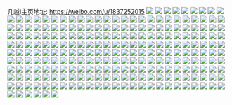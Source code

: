 几越i主页地址: https://weibo.com/u/1837252015 
![](https://wx4.sinaimg.cn/mw2000/6d823dafly1h9hmh4w98xj218w0tyteo.jpg) 
![](https://wx4.sinaimg.cn/mw2000/6d823dafly1h9hmh49e3gj20u00u0jv1.jpg) 
![](https://wx4.sinaimg.cn/mw2000/6d823dafly1h9hmh5fhj6j20tz140tf2.jpg) 
![](https://wx4.sinaimg.cn/mw2000/6d823dafly1h9hmh2oe4ij21400u07an.jpg) 
![](https://wx4.sinaimg.cn/mw2000/6d823dafly1h9hmh3vcenj21400u0djo.jpg) 
![](https://wx4.sinaimg.cn/mw2000/6d823dafly1h9hmh39utlj20tz13l791.jpg) 
![](https://wx4.sinaimg.cn/mw2000/6d823dafly1h9hmh6do21j20u014vgtg.jpg) 
![](https://wx4.sinaimg.cn/mw2000/6d823dafly1h9hmh7cl1jj20vv0u042j.jpg) 
![](https://wx4.sinaimg.cn/mw2000/6d823dafly1h9hmh6zji6j21400u079b.jpg) 
![](https://wx4.sinaimg.cn/mw2000/6d823dafly1h9g5u0htfqj20u00u0tdq.jpg) 
![](https://wx4.sinaimg.cn/mw2000/6d823dafly1h9g5u32rfsj20u013kte1.jpg) 
![](https://wx4.sinaimg.cn/mw2000/6d823dafly1h9g5u461nhj20tw13u7ae.jpg) 
![](https://wx4.sinaimg.cn/mw2000/6d823dafly1h9g5u1qzp8j20u00wijyo.jpg) 
![](https://wx4.sinaimg.cn/mw2000/6d823dafly1h9g5u2e5t3j20u0140dnr.jpg) 
![](https://wx4.sinaimg.cn/mw2000/6d823dafly1h9g5u3m93rj212m0u0k0c.jpg) 
![](https://wx4.sinaimg.cn/mw2000/6d823dafly1h9g5u1ad62j20u0140aiq.jpg) 
![](https://wx4.sinaimg.cn/mw2000/6d823dafly1h9g5u03y6vj20u01407bj.jpg) 
![](https://wx4.sinaimg.cn/mw2000/6d823dafly1h808drfhywj20u00u0gqv.jpg) 
![](https://wx4.sinaimg.cn/mw2000/6d823dafly1h808dksg53j21160u0ajz.jpg) 
![](https://wx4.sinaimg.cn/mw2000/6d823dafly1h808ds7lefj21400u010h.jpg) 
![](https://wx4.sinaimg.cn/mw2000/6d823dafly1h808dm0ku1j20u0166jzx.jpg) 
![](https://wx4.sinaimg.cn/mw2000/6d823dafly1h808dlej3cj21220u0n82.jpg) 
![](https://wx4.sinaimg.cn/mw2000/6d823dafly1h808dmpncrj212d0u013g.jpg) 
![](https://wx4.sinaimg.cn/mw2000/6d823dafly1h808dr1e5uj20u0140dqq.jpg) 
![](https://wx4.sinaimg.cn/mw2000/6d823dafly1h808dndobjj20u0140qcu.jpg) 
![](https://wx4.sinaimg.cn/mw2000/6d823dafly1h808dk2u02j20u014013c.jpg) 
![](https://wx4.sinaimg.cn/mw2000/6d823dafly1h7s70gqfmyj21400u0agx.jpg) 
![](https://wx4.sinaimg.cn/mw2000/6d823dafly1h7s70hjrq3j21400u0gyz.jpg) 
![](https://wx4.sinaimg.cn/mw2000/6d823dafly1h7s70katjwj21400u0dm4.jpg) 
![](https://wx4.sinaimg.cn/mw2000/6d823dafly1h7s70i1nywj21400u0wl0.jpg) 
![](https://wx4.sinaimg.cn/mw2000/6d823dafly1h7s70jvk2tj20u00vv79f.jpg) 
![](https://wx4.sinaimg.cn/mw2000/6d823dafly1h7s70irxqzj20u0140tde.jpg) 
![](https://wx4.sinaimg.cn/mw2000/6d823dafly1h7s70ieavij21400u078i.jpg) 
![](https://wx4.sinaimg.cn/mw2000/6d823dafly1h7s70jfinsj20u0140tfs.jpg) 
![](https://wx4.sinaimg.cn/mw2000/6d823dafly1h7s70g45p1j21400u0gp7.jpg) 
![](https://wx4.sinaimg.cn/mw2000/6d823dafly1h7oxjavoncj20u01407ck.jpg) 
![](https://wx4.sinaimg.cn/mw2000/6d823dafly1h7oxjb2zf8j21400u07at.jpg) 
![](https://wx4.sinaimg.cn/mw2000/6d823dafly1h7oxike9omj21o0280b2b.jpg) 
![](https://wx4.sinaimg.cn/mw2000/6d823dafly1h7oxiixbszj21o0280kjm.jpg) 
![](https://wx4.sinaimg.cn/mw2000/6d823dafly1h7oxim31f0j21o02801kz.jpg) 
![](https://wx4.sinaimg.cn/mw2000/6d823dafly1h7oxims4ppj21400u0479.jpg) 
![](https://wx4.sinaimg.cn/mw2000/6d823dafly1h7oxio6bh3j21no27me82.jpg) 
![](https://wx4.sinaimg.cn/mw2000/6d823dafly1h7oxipdj1bj21o0280kjl.jpg) 
![](https://wx4.sinaimg.cn/mw2000/6d823dafly1h7oxiqltrtj21o0280kjl.jpg) 
![](https://wx4.sinaimg.cn/mw2000/6d823dafly1h7eczvuzcdj20u00u0ac6.jpg) 
![](https://wx4.sinaimg.cn/mw2000/6d823dafly1h7eczwcfr4j20y00u0dhz.jpg) 
![](https://wx4.sinaimg.cn/mw2000/6d823dafly1h7eczx70brj21400u0k1s.jpg) 
![](https://wx4.sinaimg.cn/mw2000/6d823dafly1h7eczxq8mkj21400u0mz2.jpg) 
![](https://wx4.sinaimg.cn/mw2000/6d823dafly1h7eczyafu8j20u00u00xc.jpg) 
![](https://wx4.sinaimg.cn/mw2000/6d823dafly1h7eczyus65j20u0140agl.jpg) 
![](https://wx4.sinaimg.cn/mw2000/6d823dafly1h7eczzf3gmj21410u00uh.jpg) 
![](https://wx4.sinaimg.cn/mw2000/6d823dafly1h7eczzxf5fj21410u0dm6.jpg) 
![](https://wx4.sinaimg.cn/mw2000/6d823dafly1h7ed00pbspj21410u0jx8.jpg) 
![](https://wx4.sinaimg.cn/mw2000/6d823dafly1h7bzerdgdej20u0140jt0.jpg) 
![](https://wx4.sinaimg.cn/mw2000/6d823dafly1h7bzes4q4xj20u015bwwm.jpg) 
![](https://wx4.sinaimg.cn/mw2000/6d823dafly1h7bzesswvyj20u0140al0.jpg) 
![](https://wx4.sinaimg.cn/mw2000/6d823dafly1h7bzete9fsj20u00u0am1.jpg) 
![](https://wx4.sinaimg.cn/mw2000/6d823dafly1h7bzett9mbj20u015bq42.jpg) 
![](https://wx4.sinaimg.cn/mw2000/6d823dafly1h7bzeumr2xj210v0u049i.jpg) 
![](https://wx4.sinaimg.cn/mw2000/6d823dafly1h7bzewkiy7j21400u04d4.jpg) 
![](https://wx4.sinaimg.cn/mw2000/6d823dafly1h7bzevaly7j21400u0qjc.jpg) 
![](https://wx4.sinaimg.cn/mw2000/6d823dafly1h7bzevxskgj21410u0qk7.jpg) 
![](https://wx4.sinaimg.cn/mw2000/6d823dafly1h6ei52bakgj21280u0jtj.jpg) 
![](https://wx4.sinaimg.cn/mw2000/6d823dafly1h6ei52tjc8j20u014eq58.jpg) 
![](https://wx4.sinaimg.cn/mw2000/6d823dafly1h6ei53nmn5j20u01907gg.jpg) 
![](https://wx4.sinaimg.cn/mw2000/6d823dafly1h6ei54ai00j20tg1gcdhd.jpg) 
![](https://wx4.sinaimg.cn/mw2000/6d823dafly1h6ei551mnij20u01400vi.jpg) 
![](https://wx4.sinaimg.cn/mw2000/6d823dafly1h6ei51izojj20u0140dlj.jpg) 
![](https://wx4.sinaimg.cn/mw2000/6d823dafgy1h5uvqg5vnnj20u019iqd0.jpg) 
![](https://wx4.sinaimg.cn/mw2000/6d823dafgy1h5uvqiyuvtj20u0190q7r.jpg) 
![](https://wx4.sinaimg.cn/mw2000/6d823dafgy1h5uvqois8fj20u01900zt.jpg) 
![](https://wx4.sinaimg.cn/mw2000/6d823dafgy1h5uvqrxailj20u019tjwz.jpg) 
![](https://wx4.sinaimg.cn/mw2000/6d823dafgy1h5uvqvkbf7j20u0190gqn.jpg) 
![](https://wx4.sinaimg.cn/mw2000/6d823dafgy1h5uvr15mhnj20u01907fz.jpg) 
![](https://wx4.sinaimg.cn/mw2000/6d823dafgy1h5uvr2xfbgj20u019qk17.jpg) 
![](https://wx4.sinaimg.cn/mw2000/6d823dafgy1h5uvr4e4ooj20u0190alf.jpg) 
![](https://wx4.sinaimg.cn/mw2000/6d823dafgy1h5uvqd81raj21400u0490.jpg) 
![](https://wx4.sinaimg.cn/mw2000/6d823dafly1h57xfkwxa6j21400u0td0.jpg) 
![](https://wx4.sinaimg.cn/mw2000/6d823dafly1h57xfgs1cvj21400u0466.jpg) 
![](https://wx4.sinaimg.cn/mw2000/6d823dafly1h57xfjluftj20u01407bi.jpg) 
![](https://wx4.sinaimg.cn/mw2000/6d823dafly1h57xfhgn9jj20u015bakr.jpg) 
![](https://wx4.sinaimg.cn/mw2000/6d823dafly1h57xfi0phlj20u015awnk.jpg) 
![](https://wx4.sinaimg.cn/mw2000/6d823dafly1h57xfimizgj20u015odpd.jpg) 
![](https://wx4.sinaimg.cn/mw2000/6d823dafly1h57xfj3ikqj21400u0jyr.jpg) 
![](https://wx4.sinaimg.cn/mw2000/6d823dafly1h57xfk58b9j20u0140qba.jpg) 
![](https://wx4.sinaimg.cn/mw2000/6d823dafly1h57xfkj2jwj20u00vajy5.jpg) 
![](https://wx4.sinaimg.cn/mw2000/6d823dafly1h56h0gom5fj21340tzwme.jpg) 
![](https://wx4.sinaimg.cn/mw2000/6d823dafly1h56h0h1g37j21400u00xn.jpg) 
![](https://wx4.sinaimg.cn/mw2000/6d823dafly1h56h0hgaogj21400u0jyr.jpg) 
![](https://wx4.sinaimg.cn/mw2000/6d823dafly1h56h0hw81zj21400u0wl8.jpg) 
![](https://wx4.sinaimg.cn/mw2000/6d823dafly1h56h0iihbwj20u0140woi.jpg) 
![](https://wx4.sinaimg.cn/mw2000/6d823dafly1h56h0j1pvbj21400u0n68.jpg) 
![](https://wx4.sinaimg.cn/mw2000/6d823dafly1h56h0fgddvj20u019awt5.jpg) 
![](https://wx4.sinaimg.cn/mw2000/6d823dafly1h56h0jle8zj212d0u0n6y.jpg) 
![](https://wx4.sinaimg.cn/mw2000/6d823dafly1h56h0jvxt4j21400u0ado.jpg) 
![](https://wx4.sinaimg.cn/mw2000/6d823dafly1h4wa85etxkj222o33y4qq.jpg) 
![](https://wx4.sinaimg.cn/mw2000/6d823dafly1h4wa88aqeaj222o33ye82.jpg) 
![](https://wx4.sinaimg.cn/mw2000/6d823dafly1h4wa8b854wj233y22o4qq.jpg) 
![](https://wx4.sinaimg.cn/mw2000/6d823dafly1h4wa8i8lzsj222o33yhdu.jpg) 
![](https://wx4.sinaimg.cn/mw2000/6d823dafly1h4wa8mbqadj222o33y4qq.jpg) 
![](https://wx4.sinaimg.cn/mw2000/6d823dafly1h4wa8pl5vsj222o33yx6q.jpg) 
![](https://wx4.sinaimg.cn/mw2000/6d823dafly1h4wa82j4k2j222o33yhdu.jpg) 
![](https://wx4.sinaimg.cn/mw2000/6d823dafly1h4wa8sjj5gj222o33yqv6.jpg) 
![](https://wx4.sinaimg.cn/mw2000/6d823dafly1h4lrwn0qk5j21o0280npe.jpg) 
![](https://wx4.sinaimg.cn/mw2000/6d823dafly1h4lrwpzksfj21o0280qv6.jpg) 
![](https://wx4.sinaimg.cn/mw2000/6d823dafly1h4lrwr8bjaj23402c0kjm.jpg) 
![](https://wx4.sinaimg.cn/mw2000/6d823dafly1h4lrwl7l56j23402c07wk.jpg) 
![](https://wx4.sinaimg.cn/mw2000/6d823dafly1h4lrwsbo8kj22c0396hdu.jpg) 
![](https://wx4.sinaimg.cn/mw2000/6d823dafly1h4lrwtosysj23402c04qr.jpg) 
![](https://wx4.sinaimg.cn/mw2000/6d823dafly1h3f69kr4ogj21o01o0qv5.jpg) 
![](https://wx4.sinaimg.cn/mw2000/6d823dafly1h3f69j9mbvj21o01o0u0x.jpg) 
![](https://wx4.sinaimg.cn/mw2000/6d823dafly1h3f69l1hgpj20u00u00zj.jpg) 
![](https://wx4.sinaimg.cn/mw2000/6d823dafly1h3f69mqh8qj21o01o0hdt.jpg) 
![](https://wx4.sinaimg.cn/mw2000/6d823dafly1h3f69jqndnj21e012sans.jpg) 
![](https://wx4.sinaimg.cn/mw2000/6d823dafly1h3f69k30brj20zk0zkn2t.jpg) 
![](https://wx4.sinaimg.cn/mw2000/6d823dafly1h3f69ltpojj21o0280npd.jpg) 
![](https://wx4.sinaimg.cn/mw2000/6d823dafly1h3f69nt6glj23402c0e82.jpg) 
![](https://wx4.sinaimg.cn/mw2000/6d823dafly1h3f69p8nm5j22c0340hdu.jpg) 
![](https://wx4.sinaimg.cn/mw2000/6d823dafly1h24reb86efj21ac1ucapu.jpg) 
![](https://wx4.sinaimg.cn/mw2000/6d823dafly1h24rebkapcj21ac1ucjvk.jpg) 
![](https://wx4.sinaimg.cn/mw2000/6d823dafly1h24rebvem7j21kw1kwjxh.jpg) 
![](https://wx4.sinaimg.cn/mw2000/6d823dafly1h24reaqqimj21kw1kwteo.jpg) 
![](https://wx4.sinaimg.cn/mw2000/6d823dafly1h1vobs5zt6j21o01o0hdt.jpg) 
![](https://wx4.sinaimg.cn/mw2000/6d823dafly1h1voboq0zrj21o0280kjm.jpg) 
![](https://wx4.sinaimg.cn/mw2000/6d823dafly1h0ctlfjq4wj20yi22o1kx.jpg) 
![](https://wx4.sinaimg.cn/mw2000/6d823dafly1h0ctlbtl04j22801o0b2a.jpg) 
![](https://wx4.sinaimg.cn/mw2000/6d823dafly1gz7oiuojk9j23402c01kz.jpg) 
![](https://wx4.sinaimg.cn/mw2000/6d823dafly1gz7oisanlhj23402c0x6p.jpg) 
![](https://wx4.sinaimg.cn/mw2000/6d823dafly1gz7oixlpuij229p29p1ky.jpg) 
![](https://wx4.sinaimg.cn/mw2000/6d823dafly1gz7oj00caaj23402c01kz.jpg) 
![](https://wx4.sinaimg.cn/mw2000/6d823dafly1gz7oivvirtj20u014xwss.jpg) 
![](https://wx4.sinaimg.cn/mw2000/6d823dafly1gz7oj2236vj22yo1da4qq.jpg) 
![](https://wx4.sinaimg.cn/mw2000/6d823dafly1gz7oj3wkdaj21o01oxx6p.jpg) 
![](https://wx4.sinaimg.cn/mw2000/6d823dafly1gz7oj5f20pj20yi1ba14q.jpg) 
![](https://wx4.sinaimg.cn/mw2000/6d823dafly1gz7oj4t6myj21as16ikfu.jpg) 
![](https://wx4.sinaimg.cn/mw2000/6d823dafgy1gykkdq4hnfj21kw19b4qp.jpg) 
![](https://wx4.sinaimg.cn/mw2000/6d823dafgy1gykkdmwnwpj23402c07wj.jpg) 
![](https://wx4.sinaimg.cn/mw2000/6d823dafgy1gxlubch4elj212r0u0gsp.jpg) 
![](https://wx4.sinaimg.cn/mw2000/6d823dafly1gwqmslo2q2j20yi22o1kx.jpg) 
![](https://wx4.sinaimg.cn/mw2000/6d823dafly1gwqmskcabsj20yi22o1kx.jpg) 
![](https://wx4.sinaimg.cn/mw2000/6d823dafly1gw6c9sya1wj23402c0x6q.jpg) 
![](https://wx4.sinaimg.cn/mw2000/6d823dafly1gsuwts0368j21400u0tk3.jpg) 
![](https://wx4.sinaimg.cn/mw2000/6d823dafly1gpuoqgd4c1j23402c04qu.jpg) 
![](https://wx4.sinaimg.cn/mw2000/6d823dafly1gm55yppw94j21o0280b2a.jpg) 
![](https://wx4.sinaimg.cn/mw2000/6d823dafly1gm55yqj6jkj22801o0npd.jpg) 
![](https://wx4.sinaimg.cn/mw2000/6d823dafly1gm55yrb7hej22801o0qv5.jpg) 
![](https://wx4.sinaimg.cn/mw2000/6d823dafly1gm55yth8r8j21sg1sce84.jpg) 
![](https://wx4.sinaimg.cn/mw2000/6d823dafly1glwxkt8tq3j20mi0miwoh.jpg) 
![](https://wx4.sinaimg.cn/mw2000/6d823dafly1gkb7cwdgz7j20yi0ffdj3.jpg) 
![](https://wx4.sinaimg.cn/mw2000/6d823dafly1gj6o6w4errj234022ohdt.jpg) 
![](https://wx4.sinaimg.cn/mw2000/6d823dafly1gj6o6uxeocj23344mokjs.jpg) 
![](https://wx4.sinaimg.cn/mw2000/6d823dafly1gj6o6ymw8kj23344monpj.jpg) 
![](https://wx4.sinaimg.cn/mw2000/6d823dafly1gj6o6zq1pvj222o340qv5.jpg) 
![](https://wx4.sinaimg.cn/mw2000/6d823dafly1gj6o70pqe2j222o340kjm.jpg) 
![](https://wx4.sinaimg.cn/mw2000/6d823dafly1gj6o73daj1j222o340b2a.jpg) 
![](https://wx4.sinaimg.cn/mw2000/6d823dafly1gj6o74n3fpj222o340kjl.jpg) 
![](https://wx4.sinaimg.cn/mw2000/6d823dafly1gj6o72hws6j21zs340hdt.jpg) 
![](https://wx4.sinaimg.cn/mw2000/6d823dafly1gj6o75d203j234022onpd.jpg) 
![](https://wx4.sinaimg.cn/mw2000/6d823dafly1gj6o776xy7j222o340npd.jpg) 
![](https://wx4.sinaimg.cn/mw2000/6d823dafly1gj6o782w80j222o340u0x.jpg) 
![](https://wx4.sinaimg.cn/mw2000/6d823dafly1gj6o78wuuij234022onpd.jpg) 
![](https://wx4.sinaimg.cn/mw2000/6d823dafly1gj6o79atj8j20yi0yigps.jpg) 
![](https://wx4.sinaimg.cn/mw2000/6d823dafly1gj6o79gza4j20lz0k5n0q.jpg) 
![](https://wx4.sinaimg.cn/mw2000/6d823dafly1gj6o7a26hdj234022onpd.jpg) 
![](https://wx4.sinaimg.cn/mw2000/6d823dafly1gj6o7aujo1j21xw340b29.jpg) 
![](https://wx4.sinaimg.cn/mw2000/6d823dafly1gj6o7bl4bcj222o340npd.jpg) 
![](https://wx4.sinaimg.cn/mw2000/6d823dafly1gj6o7c880yj21x03407wh.jpg) 
![](https://wx4.sinaimg.cn/mw2000/6d823dafly1gj45231oblj20u00u0gq6.jpg) 
![](https://wx4.sinaimg.cn/mw2000/6d823dafly1gj45251kn1j20u00u0dit.jpg) 
![](https://wx4.sinaimg.cn/mw2000/6d823dafly1gj4525z9p5j20u00u048h.jpg) 
![](https://wx4.sinaimg.cn/mw2000/6d823dafly1gj45272aamj20u00xudla.jpg) 
![](https://wx4.sinaimg.cn/mw2000/6d823dafly1gj45286negj20u00u0k0k.jpg) 
![](https://wx4.sinaimg.cn/mw2000/6d823dafly1gj4524iiy8j20u00u07dw.jpg) 
![](https://wx4.sinaimg.cn/mw2000/6d823dafly1gj4522iwklj20u00u048n.jpg) 
![](https://wx4.sinaimg.cn/mw2000/6d823dafly1gj4528wqmwj20u00u0wnf.jpg) 
![](https://wx4.sinaimg.cn/mw2000/6d823dafly1gj4529m82nj20u00u0qc8.jpg) 
![](https://wx4.sinaimg.cn/mw2000/6d823dafly1gj452abep4j20u00u0dql.jpg) 
![](https://wx4.sinaimg.cn/mw2000/6d823dafly1gj452b99kqj20u00u0465.jpg) 
![](https://wx4.sinaimg.cn/mw2000/6d823dafly1gj452c8osxj20u00u0gxt.jpg) 
![](https://wx4.sinaimg.cn/mw2000/6d823dafly1gj452cv2p0j20u00u0gt4.jpg) 
![](https://wx4.sinaimg.cn/mw2000/6d823dafly1gj452e76anj20u00u0jzq.jpg) 
![](https://wx4.sinaimg.cn/mw2000/6d823dafly1gj452fh9gxj20u00u0122.jpg) 
![](https://wx4.sinaimg.cn/mw2000/6d823dafly1gj452g44r3j20u00vxjzm.jpg) 
![](https://wx4.sinaimg.cn/mw2000/6d823dafly1gj452gv6qjj20u00u0qen.jpg) 
![](https://wx4.sinaimg.cn/mw2000/6d823dafly1gj452hj0mvj20u00u0dpu.jpg) 
![](https://wx4.sinaimg.cn/mw2000/6d823dafly1gixfmtznftj21jk0pntbm.jpg) 
![](https://wx4.sinaimg.cn/mw2000/6d823dafly1gixfmu9aznj21jk0pnwht.jpg) 
![](https://wx4.sinaimg.cn/mw2000/6d823dafly1gixfmugyuyj21jk0pnq67.jpg) 
![](https://wx4.sinaimg.cn/mw2000/6d823dafly1gixfmuqmywj21jk0pnq5z.jpg) 
![](https://wx4.sinaimg.cn/mw2000/6d823dafly1gixfmtqreij21jk0pnn0k.jpg) 
![](https://wx4.sinaimg.cn/mw2000/6d823dafly1gixfmv6amwj20du0dugo8.jpg) 
![](https://wx4.sinaimg.cn/mw2000/6d823dafly1gh5cetsjhaj22c02c01kx.jpg) 
![](https://wx4.sinaimg.cn/mw2000/6d823dafly1gh5cerqb0hj22c02c04qp.jpg) 
![](https://wx4.sinaimg.cn/mw2000/6d823dafly1gh5cev5b60j22c02c0qt7.jpg) 
![](https://wx4.sinaimg.cn/mw2000/6d823dafly1gh5cezidzbj22c0340qv6.jpg) 
![](https://wx4.sinaimg.cn/mw2000/6d823dafly1ggnf7yr94dj22c02c04qp.jpg) 
![](https://wx4.sinaimg.cn/mw2000/6d823dafly1ggnf80xbkxj22c02c0b29.jpg) 
![](https://wx4.sinaimg.cn/mw2000/6d823dafly1ggnf8aotgbj20u00u010k.jpg) 
![](https://wx4.sinaimg.cn/mw2000/6d823dafly1ggnf7x9jsjj21o01n2kjl.jpg) 
![](https://wx4.sinaimg.cn/mw2000/6d823dafly1ggnf83bi9nj21o01o0x6p.jpg) 
![](https://wx4.sinaimg.cn/mw2000/6d823dafly1ggnf84ivqaj21o01j2hdt.jpg) 
![](https://wx4.sinaimg.cn/mw2000/6d823dafly1ggnf8696p2j21o01o0x6p.jpg) 
![](https://wx4.sinaimg.cn/mw2000/6d823dafly1ggnf8a5qkxj21o01o01ky.jpg) 
![](https://wx4.sinaimg.cn/mw2000/6d823dafly1ggnf87xqdhj21o01o0qv5.jpg) 
![](https://wx4.sinaimg.cn/mw2000/6d823dafly1geizakadugj21sy0u0e88.jpg) 
![](https://wx4.sinaimg.cn/mw2000/6d823dafly1geecnzleroj21o01o0kjl.jpg) 
![](https://wx4.sinaimg.cn/mw2000/6d823dafly1geeco0pz9tj229v1qve81.jpg) 
![](https://wx4.sinaimg.cn/mw2000/6d823dafly1geeco2gu64j21na1o04qq.jpg) 
![](https://wx4.sinaimg.cn/mw2000/6d823dafly1geecnxxehmj21o01o04qq.jpg) 
![](https://wx4.sinaimg.cn/mw2000/6d823dafly1geeco3omaij21o01o01ky.jpg) 
![](https://wx4.sinaimg.cn/mw2000/6d823dafly1geeco461h7j21gj0p3k5n.jpg) 
![](https://wx4.sinaimg.cn/mw2000/6d823dafly1gb82zbwek8j22c02c0e82.jpg) 
![](https://wx4.sinaimg.cn/mw2000/6d823dafly1gb82zdhln0j22c02c0hdu.jpg) 
![](https://wx4.sinaimg.cn/mw2000/6d823dafly1gb82zf4o7xj22c02c0b2a.jpg) 
![](https://wx4.sinaimg.cn/mw2000/6d823dafly1gb82zgewwfj22c02c07wi.jpg) 
![](https://wx4.sinaimg.cn/mw2000/6d823dafly1gb82zhjb75j22c02c0b2a.jpg) 
![](https://wx4.sinaimg.cn/mw2000/6d823dafly1gb82zirvx7j22c02c0npe.jpg) 
![](https://wx4.sinaimg.cn/mw2000/6d823dafly1gb82zjuv79j22c02c07wi.jpg) 
![](https://wx4.sinaimg.cn/mw2000/6d823dafly1gb82zl6ewvj22c02c07wi.jpg) 
![](https://wx4.sinaimg.cn/mw2000/6d823dafly1gb82zm9cjbj22c02c07wi.jpg) 
![](https://wx4.sinaimg.cn/mw2000/6d823dafly1gb82zq3x5jj20yi22oe8d.jpg) 
![](https://wx4.sinaimg.cn/mw2000/6d823dafly1gb82z9y92nj20yi22ox71.jpg) 
![](https://wx4.sinaimg.cn/mw2000/6d823dafly1gb82zro4hxj21tm2qf4qr.jpg) 
![](https://wx4.sinaimg.cn/mw2000/6d823dafly1gb82zuamayj21tm2qf1l3.jpg) 
![](https://wx4.sinaimg.cn/mw2000/6d823dafly1g68s3pgxq7j20u00u0dl7.jpg) 
![](https://wx4.sinaimg.cn/mw2000/6d823dafly1g68s3puo6kj20u00u0te4.jpg) 
![](https://wx4.sinaimg.cn/mw2000/6d823dafly1g68s3q4fj6j20u00u0wj7.jpg) 
![](https://wx4.sinaimg.cn/mw2000/6d823dafly1g68s3qkbugj20u00v3jye.jpg) 
![](https://wx4.sinaimg.cn/mw2000/6d823dafly1g68s3rkzxij20u00va44y.jpg) 
![](https://wx4.sinaimg.cn/mw2000/6d823dafly1g68s3rytwmj20u00vdjy6.jpg) 
![](https://wx4.sinaimg.cn/mw2000/6d823dafly1g50tdaenoij22c02c01gf.jpg) 
![](https://wx4.sinaimg.cn/mw2000/6d823dafly1g1kvijged6j20u00u0tfr.jpg) 
![](https://wx4.sinaimg.cn/mw2000/6d823dafly1g1kvikijk5j20u00u0jym.jpg) 
![](https://wx4.sinaimg.cn/mw2000/6d823dafly1g1kvilj1drj20u0140dmz.jpg) 
![](https://wx4.sinaimg.cn/mw2000/6d823dafly1g1kvim8el0j21400u00ze.jpg) 
![](https://wx4.sinaimg.cn/mw2000/6d823dafly1g1kvimp6cmj20u00u078l.jpg) 
![](https://wx4.sinaimg.cn/mw2000/6d823dafly1g1kviiilstj20u00u0ajb.jpg) 
![](https://wx4.sinaimg.cn/mw2000/6d823dafly1g1kvion6hnj20u00u0k11.jpg) 
![](https://wx4.sinaimg.cn/mw2000/6d823dafly1g1kvj088xcj20u00u0q81.jpg) 
![](https://wx4.sinaimg.cn/mw2000/6d823dafly1g1kvizlkoaj20u00u044m.jpg) 
